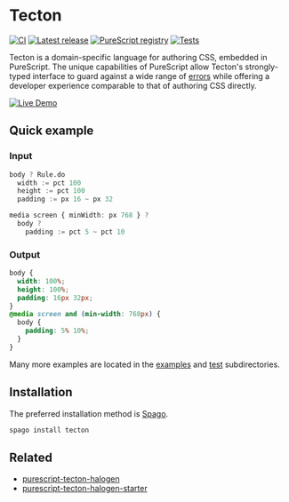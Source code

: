 # Tecton

[![CI](https://github.com/nsaunders/purescript-tecton/workflows/CI/badge.svg?branch=master)](https://github.com/nsaunders/purescript-tecton/actions?query=workflow%3ACI+branch%3Amaster) [![Latest release](http://img.shields.io/github/release/nsaunders/purescript-tecton.svg)](https://github.com/nsaunders/purescript-tecton/releases) [![PureScript registry](https://img.shields.io/badge/dynamic/json?color=informational&label=registry&query=%24.tecton.version&url=https%3A%2F%2Fraw.githubusercontent.com%2Fpurescript%2Fpackage-sets%2Fmaster%2Fpackages.json)](https://github.com/purescript/registry) [![Tests](https://img.shields.io/endpoint?url=https://raw.githubusercontent.com/nsaunders/purescript-tecton/master/meta/test-count.json)](./test)

Tecton is a domain-specific language for authoring CSS, embedded in PureScript. The unique capabilities of PureScript allow Tecton's strongly-typed interface to guard against a wide range of [errors](examples/type-errors) while offering a developer experience comparable to that of authoring CSS directly.

[![Live Demo](https://shields.io/badge/-Live%20Demo-303748?logo=data:image/png;base64,iVBORw0KGgoAAAANSUhEUgAAABAAAAAQCAYAAAAf8/9hAAAAAXNSR0IArs4c6QAAAERlWElmTU0AKgAAAAgAAYdpAAQAAAABAAAAGgAAAAAAA6ABAAMAAAABAAEAAKACAAQAAAABAAAAEKADAAQAAAABAAAAEAAAAAA0VXHyAAAArElEQVQ4EeWRzQ6CMBCECSJnwOfiwN2YmCgn49F49cnrzNLdDFhfQDdpd+fbH2hbVf9lKaUaizZ/PTmSByv53I5AO8FjcQgKWqyXFGrYs0nAFEMAn0wEKARIN45ZSzMNfza1bHu4u2gNOzYIuFDMDnKyc73xN2gOdzv51w2YWKbHbzpTn7sfwQAmH0mIuHe98bzYNho1QGKUYr41n6xkg/atYlRfc0e9Svy+eAM93kRyOW/z2AAAAABJRU5ErkJggg==&style=flat)](https://try.purescript.org/?code=LYewJgrgNgpgBAWQIYEsB2cDuALGAnGAKEJWAAcQ8AXOABQKgjCJPMpoFEAzLmAYxoAKbrwEBKVhWpwAEkiggA5jAxIAzrMntZ8pSoB0MgCoIAMnHWyZW6XIXK0hk6f30QZfFRQwNlmbRsaOz1HADUAERBgfXCAeQR9AGUqPHRFACUVZgI8OEECNGyxCw1gh0C4IzwAT1oIAkS%2BVLIhAqKSypqKgFU0NSRefQBhEHw%2BeEEIPoGYEbGYCQqRhVz8xQAjCVIpGnCkKiR9IwgyWH0AOR8qGDA8wQB6AB0xRe3tI34qEAxBeRRFNAASWuwDUABoLGhSPsUN9wvUYd8IUgocBEUDrnh0SMplRkaj0eckMAYPjoV5vkZSGkAGJTASwtAQ9ZIPgAa0UeBAUzAy0ozMo2XSSDAKAg4Lg60F%2BGS1VgAoAHolsCKQJgIeM0JiNSAVhDmIp9Sg1KckNUIVxYAqLSA%2BOKbVqacSUFBzXAuN8qIkUAAvUnuz0AdRg-2weLgiiQZAhuFD4ewIAAbvgIeguOgUNdU2goOgYDSrRCAFbirxcaojLUqcNsmDVLhYkkS2v1xs%2BIkkiG5tAwGQhxRhrt5pB4CFovCKdAQqFQafff3cqjdmCy%2BVwMgi0VoQ3rgQQsgEKhUN1ka1wNoy3AwcNcg5ZuD9PqJfAoLgQtT8CHXBVUcL8SjoqYeZflifQengwAQlMKDJng-SzlgKBgFQ2AQoIABkABcYhoQA-DheSYQAvARggAH4vBUHwCN8hi6A4dzofolFvNI1FfI46TQPAlhcbAxBougcCYZhcAiJ8cC9JmhCCRgRGdNU%2BgXrkAAkcBgLacB8GoGhhsAUCEHAWC4AQhlGVpnqoD2uTyTIwxQOoagdvAABEfCWXmeAuWZRnrBAR7fHAtn2Y5zlwC5fkBWg3nmQ%2BZBCcFQwOTpYUuSa6AxeZUxJaFxITHZOUpXlcAKsU8kKj5cCVelaAAIIEhSclwC2DZ5U5xVpfF0XELF2kaPJGmVZVRnQbB8FwExFlalZ%2BBwLhcB8TA%2BiDbFsWYEhKHCfJp5wAATAADPtw3mbGA40MR64Knth3Hb5rIclyPJ8rkF0TuscAAIwAKyfQAHHtADMt3qcaprVFt7pWsDfwAsCMCghDmqYsDJZqGWFaetWiPVvgx3HS1bYaDV9Xkoyc3qSAwNkAIcD7eTi3LZTq2rSkKJqOBwAQ7e%2BzwDOVM0x9h309xjPA0ZrNgZQnOvSAd4TAacAAwAbPtEjM8do34ONk01cLZwrczkKk98YUXcTDWMtDFtwgijUQx%2BfCfVbxsYvg2LclqENphm1zO2ijVUsAtL0nbF3LiOwMa1CY3yBN%2BiSv5HF60tBvM4uy6rvAF1oPOwPfr%2B-5Yo1QE9hDOc9sDUp4Nkmdl7nhuSiASoqhpmBcxscBfR9ndK3ASu7XAZFwDOg-Dy6o8j0PO0fZX92ch7vK6pQ7fvQDdMAwALHAG9HQ37krCvn0AJxbwdAN7R9u2V9KeDCqK4oQztSvAx6jrOq6EMuQAtFGpwwF-ahqho3hi5OATxwoACFuxsmQHwRIQCQQ0k9KA8BLlnyKFGJJQEKDHjhXOLLEAcBEhsxweFPsUBkxeD4EgUhLlaqpHkKQx8ahnypC4C-T03o-SPyuh9DeHCtTBjjBDL6N0G7Lj7MIi6M8G6ihNA5cGF10DLgLDACqDcYauwRhdJGuMG6RjIDwuAv1gbjknBgbOLoqabjSEYreU9eFXwblHGCWtY6TUiknLCcAEywWTqLBuLJ2TzyekvF68k3rbwHhvAA7J3IGgSm7KlVG3V6HdL7-Q%2BgDOJfD-pD0nmPKAE9x4OKdi4mORSPGJ0Ct4j0doNDzQZqnVaVchQijFBoSxBlEnNxSYfGJmSvq912l9H6%2BSSmFOKUU0pV9Kp6SKURY6Mg7KikTMDAA2v4fQfBkpqAAPpTQOJ5AAuhsqw%2BhPHfDFnAdZ5z9gpDyHZWqR48CpW%2BDslA7IXLFDUi5FCxp9DpjglQDgsASRaiGNgF0YBtm7KAmjfQm5BAAHJQEAB4AB8cBsq7LCrrTF4VkViAANwfioIHGAi5BCCDKli-5ahAUoGBaC%2BG1ZIXQthY5eFVAlLwyTDAFF6KsU4tyiSOKQkCUuSJRCURh0xCZQbhCLZOzHIHMuWga5pyG5GVucs-QMAwVY0EHZFlwBUpqETIob51ydV3JeY8-QzyUipXWshbA3zwofV%2Bgq7VSq7L3NWE8l5qVTphg9S5L1PrFV2oecax1waOqJm8JgCBTdw10zprtU%2BG8o2Gy1dq21eqDWss9nG01qUNwoWtQW2Kur-X2rjU615HUwDhoQJfbeoQPqmH%2Bl9KAW8N6hCVnwAG%2BgAbdzpsM-QSsj59znXTD6%2Bh9ofS-voEZn19BHxiauuJu19C-SgIujevcj1KyGB9I%2B%2Bgvpb2%2Bku8%2BB1Pqjq%2Bruhdu0%2BD7S-hvfQG9dpfyfb9L%2BAGgM%2BmAAujefA-1jonV-JWX890zpgzB2mX9F3LrXV9FDm6Yn6G3Xu36pgvprq3thmJG8hhfuPcYrD29Pr7W-efG9b66YUYHv%2B4x7HfqJgBv2z9vGN5cZ9Lm6NeqA0OqbaldMUAoDhrtHgAoVBnpCbzTa8y6z80FvU4bP1%2Bh87hXgWgPgSmjKadiqcyqGlHZ9UeXZYwZg4AGrKlHfovA5h4HGHAFSwMXJorRnKGAGKhXniyJeGA151yHmPFpHScBJVovuL52AAXrkErKAYZScAkLVkzODA1hAgA)

## Quick example

### Input
```purescript
body ? Rule.do
  width := pct 100
  height := pct 100
  padding := px 16 ~ px 32

media screen { minWidth: px 768 } ?
  body ?
    padding := pct 5 ~ pct 10
```

### Output
```css
body {
  width: 100%;
  height: 100%;
  padding: 16px 32px;
}
@media screen and (min-width: 768px) {
  body {
    padding: 5% 10%;
  }
}
```

Many more examples are located in the [examples](./examples) and [test](./test)
subdirectories.

## Installation

The preferred installation method is [Spago](https://github.com/purescript/spago).

```sh
spago install tecton
```

## Related

* [purescript-tecton-halogen](https://github.com/nsaunders/purescript-tecton-halogen)
* [purescript-tecton-halogen-starter](https://github.com/nsaunders/purescript-tecton-halogen-starter)
